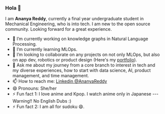 ### Hola 👋
I am **Ananya Reddy**, currently a final year undergraduate student in Mechanical Engineering, who is into tech. I am new to the open source community. Looking forward for a great experience.
- 🔭 I’m currently working on knowledge graphs in Natural Language Processing.
- 🌱 I’m currently learning MLOps. 
- 👯 I’m looking to collaborate on any projects on not only MLOps, but also on app dev, robotics or product design (Here's my [portfolio](https://reddyananya9.github.io/)). 
- 💬 Ask me about my journey from a core branch to interest in tech and my diverse experiences, how to start with data science, AI, product management, and time management. 
- 📫 How to reach me: [Linkedin @AnanyaReddy](https://www.linkedin.com/in/ananyareddy9/)
- 😄 Pronouns: She/her
- ⚡ Fun fact 1: I love anime and Kpop. I watch anime only in Japanese --- Warning!! No English Dubs :)
- ⚡ Fun fact 2: I am all for sudoku 😄.



<!--**ReddyAnanya9/ReddyAnanya9** is a ✨ _special_ ✨ repository because its `README.md` (this file) appears on your GitHub profile.

Here are some ideas to get you started:--!>
